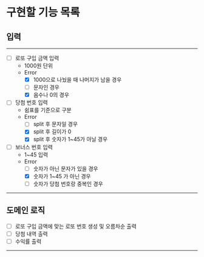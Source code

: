 # 구현할 기능 목록

## 입력

---
- [ ] 로또 구입 금액 입력
  - 1000원 단위
  - Error
    - [x] 1000으로 나눴을 때 나머지가 남을 경우
    - [ ] 문자인 경우 
    - [x] 음수나 0의 경우

-[ ] 당첨 번호 입력
  - 쉼표를 기준으로 구분
  - Error
    - [ ] split 후 문자일 경우
    - [x] split 후 길이가 0
    - [x] split 후 숫자가 1~45가 아닐 경우
  
- [ ] 보너스 번호 입력
  - 1~45 입력
  - Error
    - [ ] 숫자가 아닌 문자가 있을 경우
    - [x] 숫자가 1~45 가 아닌 경우
    - [ ] 숫자가 당첨 번호랑 중복인 경우

---
## 도메인 로직
- [ ] 로또 구입 금액에 맞는 로또 번호 생성 및 오름차순 출력
- [ ] 당첨 내역 출력
- [ ] 수익률 출력
---